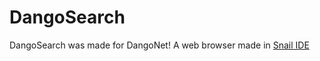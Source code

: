 # DangoSearch
DangoSearch was made for DangoNet! A web browser made in [Snail IDE](https://editor.snail-ide.com/editor.html?size=640x360#8841047720281)
